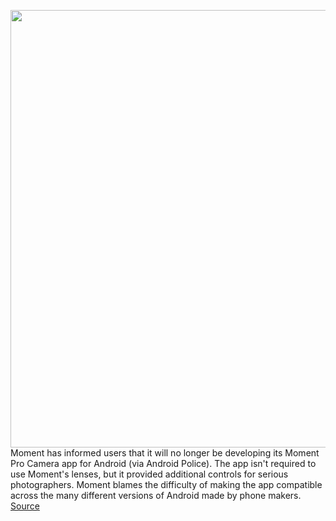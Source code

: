 <img src='https://cdn.vox-cdn.com/thumbor/0sQIL8xXRZ0smHT0gzw-NDNgEv8=/0x0:6016x4016/1200x800/filters:focal(2691x1657:3653x2619)/cdn.vox-cdn.com/uploads/chorus_image/image/66405992/moment_tele58mm_103.0.jpg' width='700px' /><br/>
Moment has informed users that it will no longer be developing its Moment Pro Camera app for Android (via Android Police). The app isn't required to use Moment's lenses, but it provided additional controls for serious photographers. Moment blames the difficulty of making the app compatible across the many different versions of Android made by phone makers.
<a href='https://www.theverge.com/2020/2/28/21158102/moment-android-pro-camera-app-play-store-stop-developing'> Source <a/>
